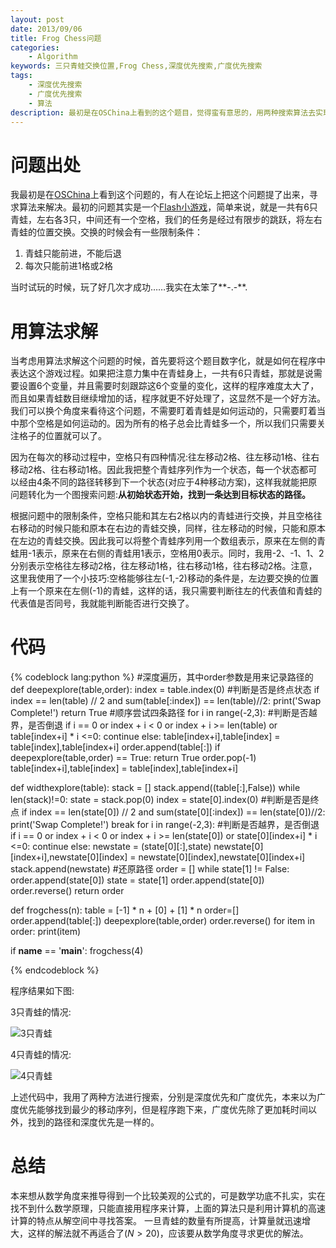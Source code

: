 ```yaml
---
layout: post
date: 2013/09/06
title: Frog Chess问题
categories: 
    - Algorithm
keywords: 三只青蛙交换位置,Frog Chess,深度优先搜索,广度优先搜索
tags: 
    - 深度优先搜索
    - 广度优先搜索
    - 算法
description: 最初是在OSChina上看到的这个题目，觉得蛮有意思的，用两种搜索算法去实现了一下，现在把过程记录下来。
---
```


# 问题出处

我最初是在[OSChina](http://www.oschina.net/question/136226_122187)上看到这个问题的，有人在论坛上把这个问题提了出来，寻求算法来解决。最初的问题其实是一个[Flash小游戏](http://s15.photobucket.com/user/hilllynx/media/9242c12c.swf.html)，简单来说，就是一共有6只青蛙，左右各3只，中间还有一个空格，我们的任务是经过有限步的跳跃，将左右青蛙的位置交换。交换的时候会有一些限制条件：

1. 青蛙只能前进，不能后退
2. 每次只能前进1格或2格

当时试玩的时候，玩了好几次才成功……我实在太笨了**-.-**.

# 用算法求解

当考虑用算法求解这个问题的时候，首先要将这个题目数字化，就是如何在程序中表达这个游戏过程。如果把注意力集中在青蛙身上，一共有6只青蛙，那就是说需要设置6个变量，并且需要时刻跟踪这6个变量的变化，这样的程序难度太大了，而且如果青蛙数目继续增加的话，程序就更不好处理了，这显然不是一个好方法。我们可以换个角度来看待这个问题，不需要盯着青蛙是如何运动的，只需要盯着当中那个空格是如何运动的。因为所有的格子总会比青蛙多一个，所以我们只需要关注格子的位置就可以了。

因为在每次的移动过程中，空格只有四种情况:往左移动2格、往左移动1格、往右移动2格、往右移动1格。因此我把整个青蛙序列作为一个状态，每一个状态都可以经由4条不同的路径转移到下一个状态(对应于4种移动方案)，这样我就能把原问题转化为一个图搜索问题:**从初始状态开始，找到一条达到目标状态的路径。**

根据问题中的限制条件，空格只能和其左右2格以内的青蛙进行交换，并且空格往右移动的时候只能和原本在右边的青蛙交换，同样，往左移动的时候，只能和原本在左边的青蛙交换。因此我可以将整个青蛙序列用一个数组表示，原来在左侧的青蛙用-1表示，原来在右侧的青蛙用1表示，空格用0表示。同时，我用-2、-1、1、2分别表示空格往左移动2格，往左移动1格，往右移动1格，往右移动2格。注意，这里我使用了一个小技巧:空格能够往左(-1,-2)移动的条件是，左边要交换的位置上有一个原来在左侧(-1)的青蛙，这样的话，我只需要判断往左的代表值和青蛙的代表值是否同号，我就能判断能否进行交换了。

# 代码

{% codeblock lang:python %}
#深度遍历，其中order参数是用来记录路径的
def deepexplore(table,order):
    index = table.index(0)
    #判断是否是终点状态
    if index == len(table) // 2 and sum(table[:index]) == len(table)//2:
        print('Swap Complete!')
        return True
    #顺序尝试四条路径
    for i in range(-2,3):
        #判断是否越界，是否倒退
        if i == 0 or index + i < 0 or index + i >= len(table) or table[index+i] * i <=0:
            continue
        else:
            table[index+i],table[index] = table[index],table[index+i]
            order.append(table[:])
            if deepexplore(table,order) == True:
                return True
            order.pop(-1)
            table[index+i],table[index] = table[index],table[index+i]


def widthexplore(table):
    stack = []
    stack.append((table[:],False))
    while len(stack)!=0:
        state = stack.pop(0)
        index = state[0].index(0)
        #判断是否是终点
        if index == len(state[0]) // 2 and sum(state[0][:index]) == len(state[0])//2:
            print('Swap Complete!')
            break
        for i in range(-2,3):
            #判断是否越界，是否倒退
            if i == 0 or index + i < 0 or index + i >= len(state[0]) or state[0][index+i] * i <=0:
                continue
            else:
                newstate = (state[0][:],state)
                newstate[0][index+i],newstate[0][index] = newstate[0][index],newstate[0][index+i]
                stack.append(newstate)
    #还原路径
    order = []
    while state[1] != False:
        order.append(state[0])
        state = state[1]
    order.append(state[0])
    order.reverse()
    return order

def frogchess(n):
    table = [-1] * n + [0] + [1] * n
    order=[]
    order.append(table[:])
    deepexplore(table,order)
    order.reverse()
    for item in order:
        print(item)


if __name__ == '__main__':
    frogchess(4)

{% endcodeblock %}

程序结果如下图:

3只青蛙的情况:

![3只青蛙](/assets/image/posts/2013-9-6-Frog-Chess-1.png)

4只青蛙的情况:

![4只青蛙](/assets/image/posts/2013-9-6-Frog-Chess-2.png)

上述代码中，我用了两种方法进行搜索，分别是深度优先和广度优先，本来以为广度优先能够找到最少的移动序列，但是程序跑下来，广度优先除了更加耗时间以外，找到的路径和深度优先是一样的。

# 总结

本来想从数学角度来推导得到一个比较美观的公式的，可是数学功底不扎实，实在找不到什么数学原理，只能直接用程序来计算，上面的算法只是利用计算机的高速计算的特点从解空间中寻找答案。 一旦青蛙的数量有所提高，计算量就迅速增大，这样的解法就不再适合了($N>20$)，应该要从数学角度寻求更优的解法。



